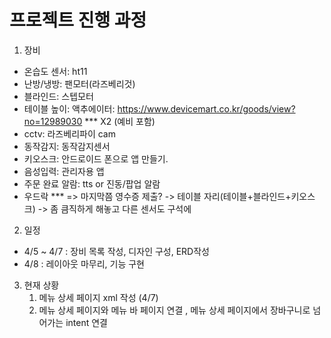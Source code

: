 # 프로젝트 진행 과정

1. 장비

* 온습도 센서: ht11
* 난방/냉방: 팬모터(라즈베리것)
* 블라인드: 스텝모터
* 테이블 높이: 액추에이터: https://www.devicemart.co.kr/goods/view?no=12989030 *** X2 (예비 포함)
* cctv: 라즈베리파이 cam
* 동작감지: 동작감지센서
* 키오스크: 안드로이드 폰으로 앱 만들기.
* 음성입력: 관리자용 앱
* 주문 완료 알람: tts or 진동/팝업 알람
* 우드락 *** => 마지막쯤 영수증 제출? -> 테이블 자리(테이블+블라인드+키오스크) -> 좀 큼직하게 해놓고 다른 센서도 구석에

2. 일정

* 4/5 ~ 4/7 : 장비 목록 작성, 디자인 구성, ERD작성
* 4/8 : 레이아웃 마무리, 기능 구현



3. 현재 상황
   1. 메뉴 상세 페이지 xml 작성 (4/7)
   2. 메뉴 상세 페이지와 메뉴 바 페이지 연결 , 메뉴 상세 페이지에서 장바구니로 넘어가는 intent 연결

